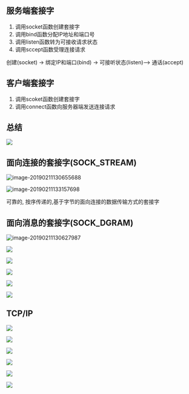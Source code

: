 

## 服务端套接字

1. 调用socket函数创建套接字
2. 调用bind函数分配IP地址和端口号
3. 调用listen函数转为可接收请求状态
4. 调用sccept函数受理连接请求

创建(socket) -> 绑定IP和端口(bind) -> 可接听状态(listen)--> 通话(accept)



## 客户端套接字

1. 调用scoket函数创建套接字
2. 调用connect函数向服务器端发送连接请求

## 总结

![](https://youpaiyun.zongqilive.cn/image/006tKfTcly1g0ht3ec1toj30qo0r8t9t.jpg)





## 面向连接的套接字(**SOCK_STREAM**)

![image-20190211130655688](https://youpaiyun.zongqilive.cn/image/006tNc79ly1g02ejlaugmj314m0d1n9b.jpg)

![image-20190211133157698](https://youpaiyun.zongqilive.cn/image/006tNc79ly1g02f9nybtsj313r06dn0s.jpg)

可靠的, 按序传递的,基于字节的面向连接的数据传输方式的套接字

## 面向消息的套接字(**SOCK_DGRAM**)

![image-20190211130627987](https://youpaiyun.zongqilive.cn/image/image-20190211130627987.png)

![](https://youpaiyun.zongqilive.cn/image/006tNc79ly1g02flfqd4aj315e0eaqac.jpg)



![](https://youpaiyun.zongqilive.cn/image/006tNc79ly1g02izthzvzj314f0hk0xa.jpg)

![](https://youpaiyun.zongqilive.cn/image/006tNc79ly1g02j7f3s24j31500qigvb.jpg)

![](https://youpaiyun.zongqilive.cn/image/006tNc79ly1g02jbl3epmj30ub045t97.jpg)

![](https://youpaiyun.zongqilive.cn/image/006tNc79ly1g02j9d40qlj30ou0e03z4.jpg)



## TCP/IP

![](https://youpaiyun.zongqilive.cn/image/006tNc79ly1g02kxmlw6qj30hm0iy43l.jpg)

![](https://youpaiyun.zongqilive.cn/image/006tNc79ly1g02l1helzkj31220jtdkg.jpg)

![](https://youpaiyun.zongqilive.cn/image/006tNc79ly1g02l1uox3uj31180h877y.jpg)

![](https://youpaiyun.zongqilive.cn/image/006tNc79ly1g02meuafl6j311z0lz11c.jpg)

![](https://youpaiyun.zongqilive.cn/image/006tNc79ly1g02mf8508gj31210nrgt8.jpg)









![](https://youpaiyun.zongqilive.cn/image/006tNc79ly1g02mv4s3maj30r30gnn1p.jpg)

















